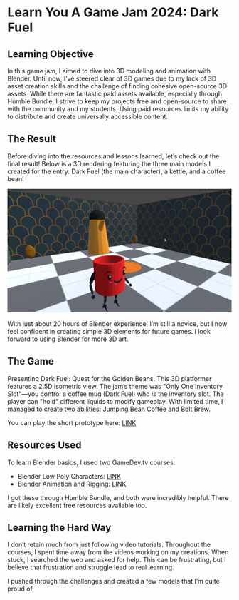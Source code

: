 # Learn You A Game Jam 2024: Dark Fuel

## Learning Objective

In this game jam, I aimed to dive into 3D modeling and animation with Blender. Until now, I’ve steered clear of 3D games due to my lack of 3D asset creation skills and the challenge of finding cohesive open-source 3D assets. While there are fantastic paid assets available, especially through Humble Bundle, I strive to keep my projects free and open-source to share with the community and my students. Using paid resources limits my ability to distribute and create universally accessible content.

## The Result

Before diving into the resources and lessons learned, let’s check out the final result! Below is a 3D rendering featuring the three main models I created for the entry: Dark Fuel (the main character), a kettle, and a coffee bean!

![Dark Fuel screen shot](imgs/DarkFuelResult.png)

With just about 20 hours of Blender experience, I’m still a novice, but I now feel confident in creating simple 3D elements for future games. I look forward to using Blender for more 3D art.

## The Game

Presenting Dark Fuel: Quest for the Golden Beans. This 3D platformer features a 2.5D isometric view. The jam’s theme was "Only One Inventory Slot"—you control a coffee mug (Dark Fuel) who *is* the inventory slot. The player can "hold" different liquids to modify gameplay. With limited time, I managed to create two abilities: Jumping Bean Coffee and Bolt Brew.

You can play the short prototype here: [LINK](https://captaincoderorg.github.io/LearnYouAGameJam2024/)

## Resources Used

To learn Blender basics, I used two GameDev.tv courses:

* Blender Low Poly Characters: [LINK](https://www.gamedev.tv/courses/blender-low-poly-characters)
* Blender Animation and Rigging: [LINK](https://www.gamedev.tv/courses/blender-animation-rigging-bring-your-creations-to-life)

I got these through Humble Bundle, and both were incredibly helpful. There are likely excellent free resources available too.

## Learning the Hard Way

I don’t retain much from just following video tutorials. Throughout the courses, I spent time away from the videos working on my creations. When stuck, I searched the web and asked for help. This can be frustrating, but I believe that frustration and struggle lead to real learning.

I pushed through the challenges and created a few models that I’m quite proud of.